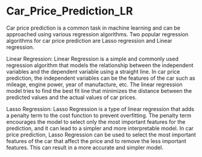 # Car_Price_Prediction_LR
Car price prediction is a common task in machine learning and can be approached using various regression algorithms. Two popular regression algorithms for car price prediction are Lasso regression and Linear regression.

Linear Regression:
Linear Regression is a simple and commonly used regression algorithm that models the relationship between the independent variables and the dependent variable using a straight line. In car price prediction, the independent variables can be the features of the car such as mileage, engine power, year of manufacture, etc. The linear regression model tries to find the best fit line that minimizes the distance between the predicted values and the actual values of car prices.

Lasso Regression:
Lasso Regression is a type of linear regression that adds a penalty term to the cost function to prevent overfitting. The penalty term encourages the model to select only the most important features for the prediction, and it can lead to a simpler and more interpretable model. In car price prediction, Lasso Regression can be used to select the most important features of the car that affect the price and to remove the less important features. This can result in a more accurate and simpler model.
